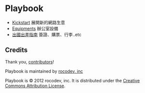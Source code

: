 Playbook
======

* [Kickstart](/rocodev/playbook/blob/master/kickstart) 展開新的網路生意
* [Equipments](/rocodev/playbook/blob/master/equipments) 辦公室設備
* [出國出差指南](/rocodev/playbook/blob/master/travel) 簽證、購票、行李..etc

Credits
-------

Thank you, [contributors](/rocodev/playbook/graphs/contributors)!



Playbook is maintained by [rocodev, inc](http://rocodev.com)


Playbook is © 2012 rocodev, inc. It is distributed under the [Creative Commons
Attribution License](http://creativecommons.org/licenses/by/3.0/).